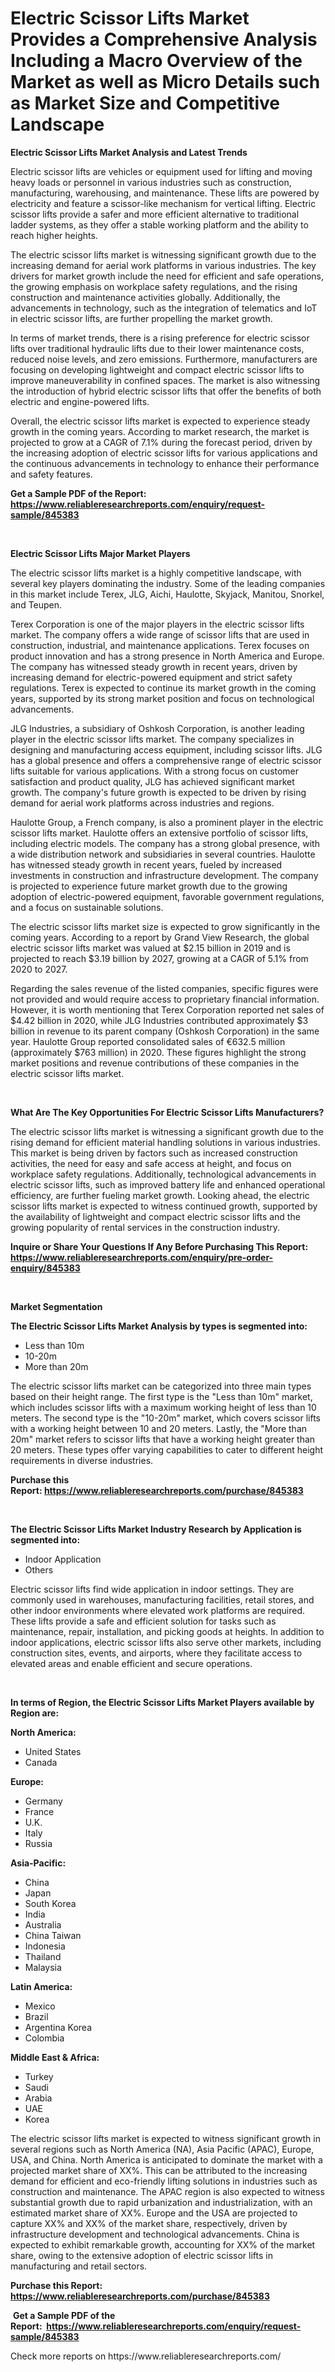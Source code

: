 <p><h1>Electric Scissor Lifts Market Provides a Comprehensive Analysis Including a Macro Overview of the Market as well as Micro Details such as Market Size and Competitive Landscape</h1></p><p><strong>Electric Scissor Lifts Market Analysis and Latest Trends</strong></p>
<p><p>Electric scissor lifts are vehicles or equipment used for lifting and moving heavy loads or personnel in various industries such as construction, manufacturing, warehousing, and maintenance. These lifts are powered by electricity and feature a scissor-like mechanism for vertical lifting. Electric scissor lifts provide a safer and more efficient alternative to traditional ladder systems, as they offer a stable working platform and the ability to reach higher heights.</p><p>The electric scissor lifts market is witnessing significant growth due to the increasing demand for aerial work platforms in various industries. The key drivers for market growth include the need for efficient and safe operations, the growing emphasis on workplace safety regulations, and the rising construction and maintenance activities globally. Additionally, the advancements in technology, such as the integration of telematics and IoT in electric scissor lifts, are further propelling the market growth.</p><p>In terms of market trends, there is a rising preference for electric scissor lifts over traditional hydraulic lifts due to their lower maintenance costs, reduced noise levels, and zero emissions. Furthermore, manufacturers are focusing on developing lightweight and compact electric scissor lifts to improve maneuverability in confined spaces. The market is also witnessing the introduction of hybrid electric scissor lifts that offer the benefits of both electric and engine-powered lifts.</p><p>Overall, the electric scissor lifts market is expected to experience steady growth in the coming years. According to market research, the market is projected to grow at a CAGR of 7.1% during the forecast period, driven by the increasing adoption of electric scissor lifts for various applications and the continuous advancements in technology to enhance their performance and safety features.</p></p>
<p><strong>Get a Sample PDF of the Report:&nbsp; <a href="https://www.reliableresearchreports.com/enquiry/request-sample/845383">https://www.reliableresearchreports.com/enquiry/request-sample/845383</a></strong></p>
<p>&nbsp;</p>
<p><strong>Electric Scissor Lifts Major Market Players</strong></p>
<p><p>The electric scissor lifts market is a highly competitive landscape, with several key players dominating the industry. Some of the leading companies in this market include Terex, JLG, Aichi, Haulotte, Skyjack, Manitou, Snorkel, and Teupen.</p><p>Terex Corporation is one of the major players in the electric scissor lifts market. The company offers a wide range of scissor lifts that are used in construction, industrial, and maintenance applications. Terex focuses on product innovation and has a strong presence in North America and Europe. The company has witnessed steady growth in recent years, driven by increasing demand for electric-powered equipment and strict safety regulations. Terex is expected to continue its market growth in the coming years, supported by its strong market position and focus on technological advancements.</p><p>JLG Industries, a subsidiary of Oshkosh Corporation, is another leading player in the electric scissor lifts market. The company specializes in designing and manufacturing access equipment, including scissor lifts. JLG has a global presence and offers a comprehensive range of electric scissor lifts suitable for various applications. With a strong focus on customer satisfaction and product quality, JLG has achieved significant market growth. The company's future growth is expected to be driven by rising demand for aerial work platforms across industries and regions.</p><p>Haulotte Group, a French company, is also a prominent player in the electric scissor lifts market. Haulotte offers an extensive portfolio of scissor lifts, including electric models. The company has a strong global presence, with a wide distribution network and subsidiaries in several countries. Haulotte has witnessed steady growth in recent years, fueled by increased investments in construction and infrastructure development. The company is projected to experience future market growth due to the growing adoption of electric-powered equipment, favorable government regulations, and a focus on sustainable solutions.</p><p>The electric scissor lifts market size is expected to grow significantly in the coming years. According to a report by Grand View Research, the global electric scissor lifts market was valued at $2.15 billion in 2019 and is projected to reach $3.19 billion by 2027, growing at a CAGR of 5.1% from 2020 to 2027.</p><p>Regarding the sales revenue of the listed companies, specific figures were not provided and would require access to proprietary financial information. However, it is worth mentioning that Terex Corporation reported net sales of $4.42 billion in 2020, while JLG Industries contributed approximately $3 billion in revenue to its parent company (Oshkosh Corporation) in the same year. Haulotte Group reported consolidated sales of €632.5 million (approximately $763 million) in 2020. These figures highlight the strong market positions and revenue contributions of these companies in the electric scissor lifts market.</p></p>
<p>&nbsp;</p>
<p><strong>What Are The Key Opportunities For Electric Scissor Lifts Manufacturers?</strong></p>
<p><p>The electric scissor lifts market is witnessing a significant growth due to the rising demand for efficient material handling solutions in various industries. This market is being driven by factors such as increased construction activities, the need for easy and safe access at height, and focus on workplace safety regulations. Additionally, technological advancements in electric scissor lifts, such as improved battery life and enhanced operational efficiency, are further fueling market growth. Looking ahead, the electric scissor lifts market is expected to witness continued growth, supported by the availability of lightweight and compact electric scissor lifts and the growing popularity of rental services in the construction industry.</p></p>
<p><strong>Inquire or Share Your Questions If Any Before Purchasing This Report: <a href="https://www.reliableresearchreports.com/enquiry/pre-order-enquiry/845383">https://www.reliableresearchreports.com/enquiry/pre-order-enquiry/845383</a></strong></p>
<p>&nbsp;</p>
<p><strong>Market Segmentation</strong></p>
<p><strong>The Electric Scissor Lifts Market Analysis by types is segmented into:</strong></p>
<p><ul><li>Less than 10m</li><li>10-20m</li><li>More than 20m</li></ul></p>
<p><p>The electric scissor lifts market can be categorized into three main types based on their height range. The first type is the "Less than 10m" market, which includes scissor lifts with a maximum working height of less than 10 meters. The second type is the "10-20m" market, which covers scissor lifts with a working height between 10 and 20 meters. Lastly, the "More than 20m" market refers to scissor lifts that have a working height greater than 20 meters. These types offer varying capabilities to cater to different height requirements in diverse industries.</p></p>
<p><strong>Purchase this Report:&nbsp;<a href="https://www.reliableresearchreports.com/purchase/845383">https://www.reliableresearchreports.com/purchase/845383</a></strong></p>
<p>&nbsp;</p>
<p><strong>The Electric Scissor Lifts Market Industry Research by Application is segmented into:</strong></p>
<p><ul><li>Indoor Application</li><li>Others</li></ul></p>
<p><p>Electric scissor lifts find wide application in indoor settings. They are commonly used in warehouses, manufacturing facilities, retail stores, and other indoor environments where elevated work platforms are required. These lifts provide a safe and efficient solution for tasks such as maintenance, repair, installation, and picking goods at heights. In addition to indoor applications, electric scissor lifts also serve other markets, including construction sites, events, and airports, where they facilitate access to elevated areas and enable efficient and secure operations.</p></p>
<p>&nbsp;</p>
<p><strong>In terms of Region, the Electric Scissor Lifts Market Players available by Region are:</strong></p>
<p>
    <p> <strong> North America: </strong>
        <ul>
            <li>United States</li>
            <li>Canada</li>
        </ul>
        </p> 
    <p> <strong> Europe: </strong>
        <ul>
            <li>Germany</li>
            <li>France</li>
            <li>U.K.</li>
            <li>Italy</li>
            <li>Russia</li>
        </ul>
        </p> 
    <p> <strong> Asia-Pacific: </strong>
        <ul>
            <li>China</li>
            <li>Japan</li>
            <li>South Korea</li>
            <li>India</li>
            <li>Australia</li>
            <li>China Taiwan</li>
            <li>Indonesia</li>
            <li>Thailand</li>
            <li>Malaysia</li>
        </ul>
        </p> 
    <p> <strong> Latin America: </strong>
        <ul>
            <li>Mexico</li>
            <li>Brazil</li>
            <li>Argentina Korea</li>
            <li>Colombia</li>
        </ul>
        </p> 
    <p> <strong> Middle East & Africa: </strong>
        <ul>
            <li>Turkey</li>
            <li>Saudi</li>
            <li>Arabia</li>
            <li>UAE</li>
            <li>Korea</li>
        </ul>
    </p>
    </p>
<p><p>The electric scissor lifts market is expected to witness significant growth in several regions such as North America (NA), Asia Pacific (APAC), Europe, USA, and China. North America is anticipated to dominate the market with a projected market share of XX%. This can be attributed to the increasing demand for efficient and eco-friendly lifting solutions in industries such as construction and maintenance. The APAC region is also expected to witness substantial growth due to rapid urbanization and industrialization, with an estimated market share of XX%. Europe and the USA are projected to capture XX% and XX% of the market share, respectively, driven by infrastructure development and technological advancements. China is expected to exhibit remarkable growth, accounting for XX% of the market share, owing to the extensive adoption of electric scissor lifts in manufacturing and retail sectors.</p></p>
<p><strong>Purchase this Report: <a href="https://www.reliableresearchreports.com/purchase/845383">https://www.reliableresearchreports.com/purchase/845383</a></strong></p>
<p>&nbsp;<strong>Get a Sample PDF of the Report:&nbsp;&nbsp;<a href="https://www.reliableresearchreports.com/enquiry/request-sample/845383">https://www.reliableresearchreports.com/enquiry/request-sample/845383</a></strong></p>
<p><strong></strong></p>
<p>Check more reports on https://www.reliableresearchreports.com/</p>
